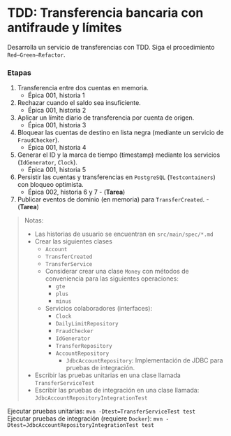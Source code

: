 # TDD: Transferencia bancaria con antifraude y límites

Desarrolla un servicio de transferencias con TDD. Siga el procedimiento `Red–Green–Refactor`.

### Etapas

1) Transferencia entre dos cuentas en memoria.
   * Épica 001, historia 1
2) Rechazar cuando el saldo sea insuficiente.
    * Épica 001, historia 2
3) Aplicar un límite diario de transferencia por cuenta de origen.
    * Épica 001, historia 3
4) Bloquear las cuentas de destino en lista negra (mediante un servicio de `FraudChecker`).
    * Épica 001, historia 4
5) Generar el ID y la marca de tiempo (timestamp) mediante los servicios (`IdGenerator`, `Clock`).
    * Épica 001, historia 5
6) Persistir las cuentas y transferencias en `PostgreSQL` (`Testcontainers`) con bloqueo optimista.
    * Épica 002, historia 6 y 7 - (**Tarea**)
7) Publicar eventos de dominio (en memoria) para `TransferCreated`. - (**Tarea**)

> Notas:
> * Las historias de usuario se encuentran en `src/main/spec/*.md`
> * Crear las siguientes clases
>   * `Account`
>   * `TransferCreated`
>   * `TransferService`
>   * Considerar crear una clase `Money` con métodos de conveniencia para las siguientes operaciones:
>     * `gte`
>     * `plus`
>     * `minus`
>   * Servicios colaboradores (interfaces):
>     * `Clock`
>     * `DailyLimitRepository`
>     * `FraudChecker`
>     * `IdGenerator`
>     * `TransferRepository`
>     * `AccountRepository`
>       * `JdbcAccountRepository`: Implementación de JDBC para pruebas de integración. 
> * Escribir las pruebas unitarias en una clase llamada `TransferServiceTest`
> * Escribir las pruebas de integración en una clase llamada: `JdbcAccountRepositoryIntegrationTest`

Ejecutar pruebas unitarias: `mvn -Dtest=TransferServiceTest test`  
Ejecutar pruebas de integración (requiere `Docker`): `mvn -Dtest=JdbcAccountRepositoryIntegrationTest test`
